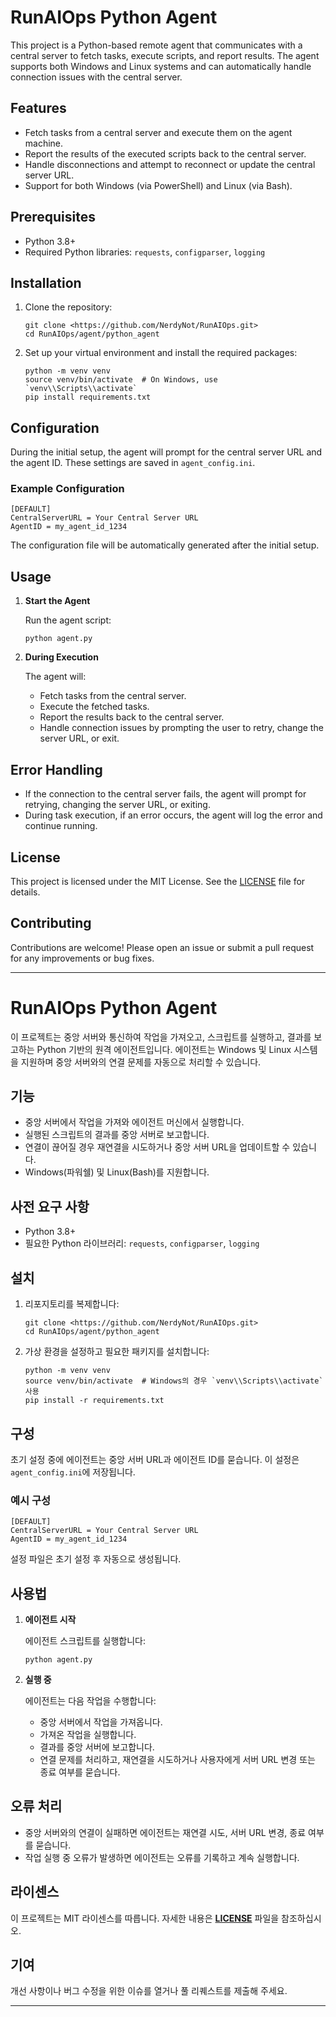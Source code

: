 # RunAIOps Python Agent

This project is a Python-based remote agent that communicates with a central server to fetch tasks, execute scripts, and report results. The agent supports both Windows and Linux systems and can automatically handle connection issues with the central server.

## Features

- Fetch tasks from a central server and execute them on the agent machine.
- Report the results of the executed scripts back to the central server.
- Handle disconnections and attempt to reconnect or update the central server URL.
- Support for both Windows (via PowerShell) and Linux (via Bash).

## Prerequisites

- Python 3.8+
- Required Python libraries: `requests`, `configparser`, `logging`

## Installation

1. Clone the repository:
    
    ```
    git clone <https://github.com/NerdyNot/RunAIOps.git>
    cd RunAIOps/agent/python_agent
    
    ```
    
2. Set up your virtual environment and install the required packages:
    
    ```
    python -m venv venv
    source venv/bin/activate  # On Windows, use `venv\\Scripts\\activate`
    pip install requirements.txt
    
    ```
    

## Configuration

During the initial setup, the agent will prompt for the central server URL and the agent ID. These settings are saved in `agent_config.ini`.

### Example Configuration

```
[DEFAULT]
CentralServerURL = Your Central Server URL
AgentID = my_agent_id_1234

```

The configuration file will be automatically generated after the initial setup.

## Usage

1. **Start the Agent**
    
    Run the agent script:
    
    ```
    python agent.py
    
    ```
    
2. **During Execution**
    
    The agent will:
    
    - Fetch tasks from the central server.
    - Execute the fetched tasks.
    - Report the results back to the central server.
    - Handle connection issues by prompting the user to retry, change the server URL, or exit.

## Error Handling

- If the connection to the central server fails, the agent will prompt for retrying, changing the server URL, or exiting.
- During task execution, if an error occurs, the agent will log the error and continue running.

## License

This project is licensed under the MIT License. See the [LICENSE](LICENSE) file for details.

## Contributing

Contributions are welcome! Please open an issue or submit a pull request for any improvements or bug fixes.

---

# RunAIOps Python Agent

이 프로젝트는 중앙 서버와 통신하여 작업을 가져오고, 스크립트를 실행하고, 결과를 보고하는 Python 기반의 원격 에이전트입니다. 에이전트는 Windows 및 Linux 시스템을 지원하며 중앙 서버와의 연결 문제를 자동으로 처리할 수 있습니다.

## 기능

- 중앙 서버에서 작업을 가져와 에이전트 머신에서 실행합니다.
- 실행된 스크립트의 결과를 중앙 서버로 보고합니다.
- 연결이 끊어질 경우 재연결을 시도하거나 중앙 서버 URL을 업데이트할 수 있습니다.
- Windows(파워쉘) 및 Linux(Bash)를 지원합니다.

## 사전 요구 사항

- Python 3.8+
- 필요한 Python 라이브러리: `requests`, `configparser`, `logging`

## 설치

1. 리포지토리를 복제합니다:
    
    ```
    git clone <https://github.com/NerdyNot/RunAIOps.git>
    cd RunAIOps/agent/python_agent
    
    ```
    
2. 가상 환경을 설정하고 필요한 패키지를 설치합니다:
    
    ```
    python -m venv venv
    source venv/bin/activate  # Windows의 경우 `venv\\Scripts\\activate` 사용
    pip install -r requirements.txt
    
    ```
    

## 구성

초기 설정 중에 에이전트는 중앙 서버 URL과 에이전트 ID를 묻습니다. 이 설정은 `agent_config.ini`에 저장됩니다.

### 예시 구성

```
[DEFAULT]
CentralServerURL = Your Central Server URL
AgentID = my_agent_id_1234

```

설정 파일은 초기 설정 후 자동으로 생성됩니다.

## 사용법

1. **에이전트 시작**
    
    에이전트 스크립트를 실행합니다:
    
    ```
    python agent.py
    
    ```
    
2. **실행 중**
    
    에이전트는 다음 작업을 수행합니다:
    
    - 중앙 서버에서 작업을 가져옵니다.
    - 가져온 작업을 실행합니다.
    - 결과를 중앙 서버에 보고합니다.
    - 연결 문제를 처리하고, 재연결을 시도하거나 사용자에게 서버 URL 변경 또는 종료 여부를 묻습니다.

## 오류 처리

- 중앙 서버와의 연결이 실패하면 에이전트는 재연결 시도, 서버 URL 변경, 종료 여부를 묻습니다.
- 작업 실행 중 오류가 발생하면 에이전트는 오류를 기록하고 계속 실행합니다.

## 라이센스

이 프로젝트는 MIT 라이센스를 따릅니다. 자세한 내용은 [**LICENSE**](LICENSE) 파일을 참조하십시오.

## 기여

개선 사항이나 버그 수정을 위한 이슈를 열거나 풀 리퀘스트를 제출해 주세요.

---